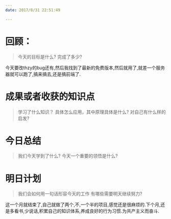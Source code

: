 ```yaml
---
date: 2017/8/31 22:51:49

---
```


# 回顾：
> 今天的目标是什么?
> 完成了多少?


今天要改thzy的bug还有,然后我找到了最新的免费版本,然后就用了,就差一个服务器就可以跑了,搞来搞去,还是搞前端了.

# 成果或者收获的知识点
> 学习了什么知识？
> 具体怎么应用，其中原理具体是什么?
> 对自己有什么样的启发?



# 今日总结
> 我们今天学到了什么?
> 今天一个重要的领悟是什么?



# 明日计划
> 我们会如何用一句话形容今天的工作
> 有哪些需要明天继续努力?


这一个月就结束了,自己就做了两个,不,一个半的项目,感觉还是很麻烦的.下个月,还是多看书,少说话,积累自己的知识体系,养成良好的行为习惯.为共产主义而奋斗.
